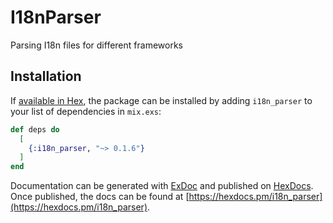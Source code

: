 # I18nParser

Parsing I18n files for different frameworks

## Installation

If [available in Hex](https://hex.pm/docs/publish), the package can be installed
by adding `i18n_parser` to your list of dependencies in `mix.exs`:

```elixir
def deps do
  [
    {:i18n_parser, "~> 0.1.6"}
  ]
end
```

Documentation can be generated with [ExDoc](https://github.com/elixir-lang/ex_doc)
and published on [HexDocs](https://hexdocs.pm). Once published, the docs can
be found at [https://hexdocs.pm/i18n_parser](https://hexdocs.pm/i18n_parser).

